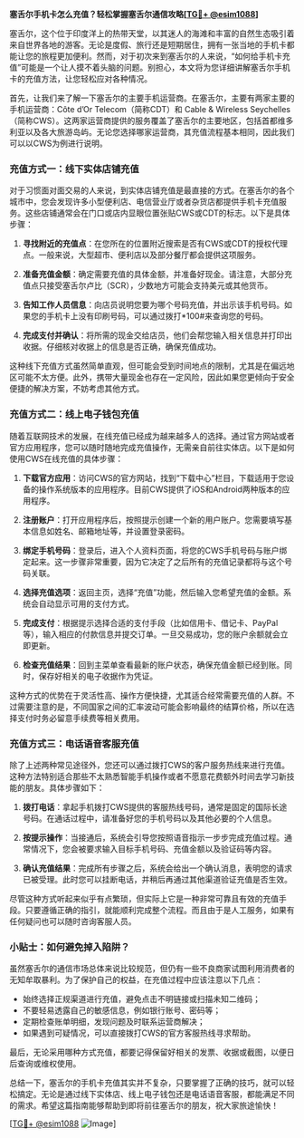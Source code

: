 **塞舌尔手机卡怎么充值？轻松掌握塞舌尔通信攻略[[TG💪+ @esim1088](https://t.me/s/esim1088)]**

塞舌尔，这个位于印度洋上的热带天堂，以其迷人的海滩和丰富的自然生态吸引着来自世界各地的游客。无论是度假、旅行还是短期居住，拥有一张当地的手机卡都能让您的旅程更加便利。然而，对于初次来到塞舌尔的人来说，“如何给手机卡充值”可能是一个让人摸不着头脑的问题。别担心，本文将为您详细讲解塞舌尔手机卡的充值方法，让您轻松应对各种情况。

首先，让我们来了解一下塞舌尔的主要手机运营商。在塞舌尔，主要有两家主要的手机运营商：Côte d’Or Telecom（简称CDT）和 Cable & Wireless Seychelles（简称CWS）。这两家运营商提供的服务覆盖了塞舌尔的主要地区，包括首都维多利亚以及各大旅游岛屿。无论您选择哪家运营商，其充值流程基本相同，因此我们可以以CWS为例进行说明。

### 充值方式一：线下实体店铺充值

对于习惯面对面交易的人来说，到实体店铺充值是最直接的方式。在塞舌尔的各个城市中，您会发现许多小型便利店、电信营业厅或者杂货店都提供手机卡充值服务。这些店铺通常会在门口或店内显眼位置张贴CWS或CDT的标志。以下是具体步骤：

1. **寻找附近的充值点**：在您所在的位置附近搜索是否有CWS或CDT的授权代理点。一般来说，大型超市、便利店以及部分餐厅都会提供这项服务。
   
2. **准备充值金额**：确定需要充值的具体金额，并准备好现金。请注意，大部分充值点只接受塞舌尔卢比（SCR），少数地方可能会支持美元或其他货币。

3. **告知工作人员信息**：向店员说明您要为哪个号码充值，并出示该手机号码。如果您的手机卡上没有印刷号码，可以通过拨打*100#来查询您的号码。

4. **完成支付并确认**：将所需的现金交给店员，他们会帮您输入相关信息并打印出收据。仔细核对收据上的信息是否正确，确保充值成功。

这种线下充值方式虽然简单直观，但可能会受到时间地点的限制，尤其是在偏远地区可能不太方便。此外，携带大量现金也存在一定风险，因此如果您更倾向于安全便捷的解决方案，不妨考虑其他方式。

### 充值方式二：线上电子钱包充值

随着互联网技术的发展，在线充值已经成为越来越多人的选择。通过官方网站或者官方应用程序，您可以随时随地完成充值操作，无需亲自前往实体店。以下是如何使用CWS在线充值的具体步骤：

1. **下载官方应用**：访问CWS的官方网站，找到“下载中心”栏目，下载适用于您设备的操作系统版本的应用程序。目前CWS提供了iOS和Android两种版本的应用程序。

2. **注册账户**：打开应用程序后，按照提示创建一个新的用户账户。您需要填写基本信息如姓名、邮箱地址等，并设置登录密码。

3. **绑定手机号码**：登录后，进入个人资料页面，将您的CWS手机号码与账户绑定起来。这一步骤非常重要，因为它决定了之后所有的充值记录都将与这个号码关联。

4. **选择充值选项**：返回主页，选择“充值”功能，然后输入您希望充值的金额。系统会自动显示可用的支付方式。

5. **完成支付**：根据提示选择合适的支付手段（比如信用卡、借记卡、PayPal等），输入相应的付款信息并提交订单。一旦交易成功，您的账户余额就会立即更新。

6. **检查充值结果**：回到主菜单查看最新的账户状态，确保充值金额已经到账。同时，保存好相关的电子收据作为凭证。

这种方式的优势在于灵活性高、操作方便快捷，尤其适合经常需要充值的人群。不过需要注意的是，不同国家之间的汇率波动可能会影响最终的结算价格，所以在选择支付时务必留意手续费等相关费用。

### 充值方式三：电话语音客服充值

除了上述两种常见途径外，您还可以通过拨打CWS的客户服务热线来进行充值。这种方法特别适合那些不太熟悉智能手机操作或者不愿意花费额外时间去学习新技能的朋友。具体步骤如下：

1. **拨打电话**：拿起手机拨打CWS提供的客服热线号码，通常是固定的国际长途号码。在通话过程中，请准备好您的手机号码以及其他必要的个人信息。

2. **按提示操作**：当接通后，系统会引导您按照语音指示一步步完成充值过程。通常情况下，您会被要求输入目标手机号码、充值金额以及验证码等内容。

3. **确认充值结果**：完成所有步骤之后，系统会给出一个确认消息，表明您的请求已被受理。此时您可以挂断电话，并稍后再通过其他渠道验证充值是否生效。

尽管这种方式听起来似乎有点繁琐，但实际上它是一种非常可靠且有效的充值手段。只要遵循正确的指引，就能顺利完成整个流程。而且由于是人工服务，如果有任何疑问也可以随时咨询客服人员。

### 小贴士：如何避免掉入陷阱？

虽然塞舌尔的通信市场总体来说比较规范，但仍有一些不良商家试图利用消费者的无知牟取暴利。为了保护自己的权益，在充值过程中应该注意以下几点：

- 始终选择正规渠道进行充值，避免点击不明链接或扫描未知二维码；
- 不要轻易透露自己的敏感信息，例如银行账号、密码等；
- 定期检查账单明细，发现问题及时联系运营商解决；
- 如果遇到可疑情况，可以直接拨打CWS的官方客服热线寻求帮助。

最后，无论采用哪种方式充值，都要记得保留好相关的发票、收据或截图，以便日后查询或维权使用。

总结一下，塞舌尔的手机卡充值其实并不复杂，只要掌握了正确的技巧，就可以轻松搞定。无论是通过线下实体店、线上电子钱包还是电话语音客服，都能满足不同的需求。希望这篇指南能够帮助到即将前往塞舌尔的朋友，祝大家旅途愉快！

[[TG💪+ @esim1088](https://t.me/s/esim1088) ![Image](https://i.postimg.cc/4NQfJmqS/Snipaste-2025-05-13-00-14-12.png)]
